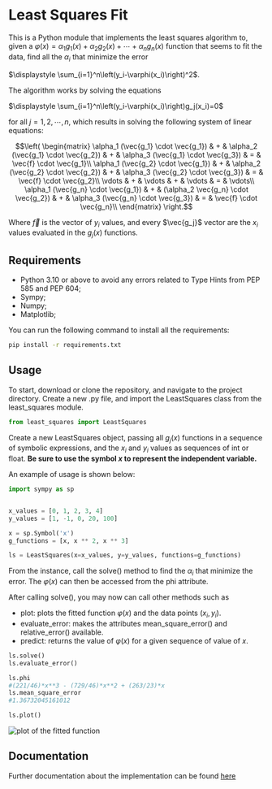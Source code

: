 # Least Squares Fit
This is a Python module that implements the least squares algorithm to, given a $\varphi(x)=\alpha_1g_1(x)+\alpha_2g_2(x)+\cdots+\alpha_ng_n(x)$ function that seems to fit the data, find all the $\alpha_i$ that minimize the error

$\displaystyle \sum_{i=1}^n\left(y_i-\varphi(x_i)\right)^2$.

The algorithm works by solving the equations 

$\displaystyle \sum_{i=1}^n\left(y_i-\varphi(x_i)\right)g_j(x_i)=0$

for all $j=1,2,\cdots,n$, which results in solving the following system of linear equations:

$$\left(
\begin{matrix}
\alpha_1 (\vec{g_1} \cdot \vec{g_1}) & + & \alpha_2 (\vec{g_1} \cdot \vec{g_2})
& + & \alpha_3 (\vec{g_1} \cdot \vec{g_3}) & = & \vec{f} \cdot \vec{g_1}\\
\alpha_1 (\vec{g_2} \cdot \vec{g_1}) & + & \alpha_2 (\vec{g_2} \cdot \vec{g_2})
& + & \alpha_3 (\vec{g_2} \cdot \vec{g_3}) & = & \vec{f} \cdot \vec{g_2}\\
\vdots & + & \vdots & + & \vdots & = & \vdots\\
\alpha_1 (\vec{g_n} \cdot \vec{g_1}) & + & (\alpha_2 \vec{g_n} \cdot \vec{g_2})
& + & \alpha_3 (\vec{g_n} \cdot \vec{g_3}) & = & \vec{f} \cdot \vec{g_n}\\
\end{matrix}
\right.$$

Where $\vec{f}$ is the vector of $y_i$ values, and every $\vec{g_j}$ vector are the $x_i$ values evaluated in the $g_j(x)$ functions.

## Requirements
-   Python 3.10 or above to avoid any errors related to Type Hints from PEP 585 and PEP 604;
-   Sympy;
-   Numpy;
-   Matplotlib;

You can run the following command to install all the requirements:

```bash
pip install -r requirements.txt
```

## Usage
To start, download or clone the repository, and navigate to the project directory. Create a new  .py file, and import the LeastSquares class from the least_squares module.

```python
from least_squares import LeastSquares
```

Create a new LeastSquares object, passing all $g_j(x)$ functions in a sequence of symbolic expressions, and the $x_i$ and $y_i$ values as sequences of int or float. **Be sure to use the symbol _x_ to represent the independent variable.**

An example of usage is shown below:

```python
import sympy as sp


x_values = [0, 1, 2, 3, 4]
y_values = [1, -1, 0, 20, 100]

x = sp.Symbol('x')
g_functions = [x, x ** 2, x ** 3]

ls = LeastSquares(x=x_values, y=y_values, functions=g_functions)
```

From the instance, call the solve() method to find the $\alpha_i$ that minimize the error. The $\varphi(x)$ can then be accessed from the phi attribute.

After calling solve(), you may now can call other methods such as

-   plot: plots the fitted function $\varphi(x)$ and the data points $(x_i, y_i)$.
-   evaluate_error: makes the attributes mean_square_error() and relative_error() available.
-   predict: returns the value of $\varphi(x)$ for a given sequence of value of $x$.

```python
ls.solve()
ls.evaluate_error()

ls.phi
#(221/46)*x**3 - (729/46)*x**2 + (263/23)*x
ls.mean_square_error
#1.36732045161012

ls.plot()
```
![plot of the fitted function](https://i.ibb.co/hLSsDx9/baixados.png)

## Documentation
Further documentation about the implementation can be found [here](https://andrey-rv.github.io/LeastSquares/)
